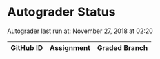 # Autograder Status
Autograder last run at: November 27, 2018 at 02:20

| GitHub ID | Assignment | Graded Branch |
|-----------|------------|---------------|
